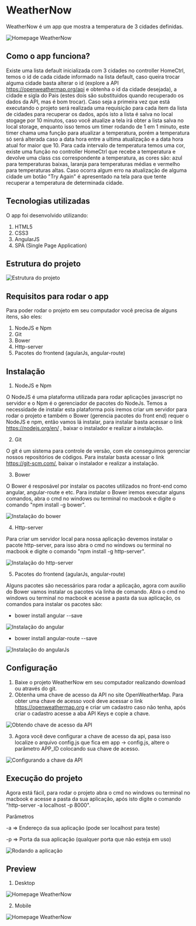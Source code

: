 # WeatherNow
WeatherNow é um app que mostra a temperatura de 3 cidades definidas.

![Homepage WeatherNow](https://preview.ibb.co/kCU6v7/view_weathernow_home.png)

## Como o app funciona?
Existe uma lista default inicializada com 3 cidades no controller HomeCtrl, temos o id de cada cidade informado na lista default, caso queira trocar alguma cidade basta alterar o id (explore a API https://openweathermap.org/api e obtenha o id da cidade desejada), a cidade e sigla do Pais (estes dois são substituidos quando recuperado os dados da API, mas é bom trocar). Caso seja a primeira vez que está executando o projeto será realizada uma requisição para cada item da lista de cidades para recuperar os dados, após isto a lista é salva no local stogage por 10 minutos, caso você atualize a tela irá obter a lista salva no local storage, enquanto isso temos um timer rodando de 1 em 1 minuto, este timer chama uma função para atualizar a temperatura, porém a temperatura só será alterada caso a data hora entre a ultima atualização e a data hora atual for maior que 10. Para cada intervalo de temperatura temos uma cor, existe uma função no controller HomeCtrl que recebe a temperatura e devolve uma class css correspondente a temperatura, as cores são: azul para temperaturas baixas, laranja para temperaturas médias e vermelho para temperaturas altas. Caso ocorra algum erro na atualização de alguma cidade um botão "Try Again" é apresentado na tela para que tente recuperar a temperatura de determinada cidade.

## Tecnologias utilizadas
  O app foi desenvolvido utilizando:
1. HTML5
2. CSS3
3. AngularJS
4. SPA (Single Page Application)

## Estrutura do projeto
![Estrutura do projeto](https://image.ibb.co/kQwHnn/estrutura_de_pastas.jpg)


## Requisitos para rodar o app
  Para poder rodar o projeto em seu computador você precisa de alguns itens, são eles:
1. NodeJS e Npm
2. Git
3. Bower
4. Http-server
5. Pacotes do frontend (agularJs, angular-route)

## Instalação
1. NodeJS e Npm
>
O NodeJS é uma plataforma utilizada para rodar aplicações javascript no servidor e o Npm é o gerenciador de pacotes do NodeJs. Temos a necessidade de instalar esta plataforma pois iremos criar um servidor para rodar o projeto e também o Bower (gerencia pacotes do front end) requer o NodeJS e npm, então vamos lá instalar, para instalar basta acessar o link https://nodejs.org/en/ , baixar o instalador e realizar a instalação. 

2. Git
>
O git é um sistema para controle de versão, com ele conseguimos gerenciar nossos repositórios de códigos. Para instalar basta acessar o link https://git-scm.com/, baixar o instalador e realizar a instalação.

3. Bower
>
O Bower é resposável por instalar os pacotes utilizados no front-end como angular, angular-route e etc. Para instalar o Bower iremos executar alguns comandos, abra o cmd no windows ou terminal no macbook e digite o comando "npm install -g bower".
>
![Instalação do bower](https://image.ibb.co/e8ms2n/npm_install.png)

4. Http-server
>
Para criar um servidor local para nossa aplicação devemos instalar o pacote http-server, para isso abra o cmd no windows ou terminal no macbook e digite o comando "npm install -g http-server".
>
![Instalação do http-server](https://image.ibb.co/dWWLoS/install_httpserver.png)

5. Pacotes do frontend (agularJs, angular-route)
>
Alguns pacotes são necessários para rodar a aplicação, agora com auxilio do Bower vamos instalar os pacotes via linha de comando. Abra o cmd no windows ou terminal no macbook e acesse a pasta da sua aplicação, os comandos para instalar os pacotes são:

* bower install angular --save
>
![Instalação do angular](https://image.ibb.co/epRs2n/install_angular.png)

* bower install angular-route --save
>
![Instalação do angularJs](https://preview.ibb.co/jwq8a7/install_angular_route.png)


## Configuração
1. Baixe o projeto WeatherNow em seu computador realizando download ou através do git.
2. Obtenha uma chave de acesso da API no site OpenWeatherMap. Para obter uma chave de acesso você deve acessar o link https://openweathermap.org e criar um cadastro caso não tenha, após criar o cadastro acesse a aba API Keys e copie a chave.
>
![Obtendo chave de acesso da API](https://preview.ibb.co/dieRv7/api.png)
>  
3. Agora você deve configurar a chave de acesso da api, pasa isso localize o arquivo config.js que fica em app -> config.js,
altere o parâmetro APP_ID colocando sua chave de acesso.
>
![Configurando a chave da API](https://preview.ibb.co/dLTTa7/configurando_chave_da_api.png)
>

## Execução do projeto
Agora está fácil, para rodar o projeto abra o cmd no windows ou terminal no macbook e acesse a pasta da sua aplicação, após isto digite o comando "http-server -a localhost -p 8000".

Parâmetros
>
-a => Endereço da sua aplicação (pode ser localhost para teste)
>
-p => Porta da sua aplicação (qualquer porta que não esteja em uso)
>
![Rodando a aplicação](https://preview.ibb.co/m26EF7/rodando_a_aplicacao.png)

## Preview
1. Desktop
>
![Homepage WeatherNow](https://preview.ibb.co/kCU6v7/view_weathernow_home.png)
>
2. Mobile
>
![Homepage WeatherNow](https://image.ibb.co/hKafoS/visualizacao_versao_resuzida.png)


